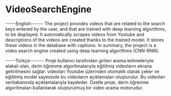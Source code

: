 # VideoSearchEngine
-----English------
The project provides videos that are related to the search keys entered by the user, and that are trained with deep learning algorithms, to be displayed. It automatically scrapes videos from Youtube and descriptions of the videos are created thanks to the trained model. It stores these videos in the database with captions. In summary, the project is a video search engine created using deep learning algorithms (CNN-RNN).


-----Türkçe-------
Proje kullanıcı tarafından girilen arama kelimeleriyle alakalı olan, derin öğrenme
algoritmalarıyla eğitilmiş videoların ekrana getirilmesini sağlar. videoları Youtube üzerinden
otomatik olarak çeker ve eğitilmiş model sayesinde bu videoların açıklamaları oluşturulur. Bu
videoları veritabanında açıklamalarıyla kaydeder. Özetle proje, derin öğrenme algoritmaları
kullanılarak oluşturulmuş bir video arama motorudur.
